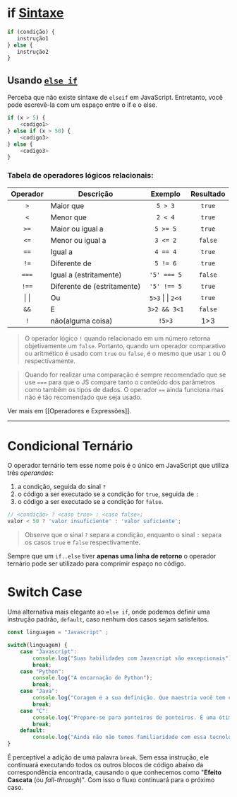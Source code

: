 # if [Sintaxe](https://developer.mozilla.org/pt-BR/docs/Web/JavaScript/Reference/Statements/if...else#sintaxe)

```js
if (condição) {
   instrução1
} else {
   instrução2
}
```

## Usando [`else if`](https://developer.mozilla.org/pt-BR/docs/Web/JavaScript/Reference/Statements/if...else#usando_else_if)

Perceba que não existe sintaxe de `elseif` em JavaScript. Entretanto, você pode escrevê-la com um espaço entre o if e o else.

```js
if (x > 5) {
	<codigo1>
} else if (x > 50) {
	<codigo3>
} else {
	<codigo3>
}
```

### Tabela de operadores lógicos relacionais:

| Operador | Descrição                   |      Exemplo      | Resultado |
| :------: | --------------------------- | :---------------: | :-------: |
|   `>`    | Maior que                   |      `5 > 3`      |  `true`   |
|   `<`    | Menor que                   |      `2 < 4`      |  `true`   |
|   `>=`   | Maior ou igual a            |     `5 >= 5`      |  `true`   |
|   `<=`   | Menor ou igual a            |     `3 <= 2`      |  `false`  |
|   `==`   | Igual a                     |     `4 == 4`      |  `true`   |
|   `!=`   | Diferente de                |     `5 != 6`      |  `true`   |
|  `===`   | Igual a (estritamente)      |    `'5' === 5`    |  `false`  |
|  `!==`   | Diferente de (estritamente) |    `'5' !== 5`    |  `true`   |
|  \| \|   | Ou                          | `5>3` \| \| `2<4` |  `true`   |
|   `&&`   | E                           |   `3>2 && 3<1`    |  `false`  |
|   `!`    | não(alguma coisa)           |      `!5>3`       |    1>3    |
>O operador lógico `!` quando relacionado em um número retorna objetivamente um `false`. 
>    Portanto, quando um operador comparativo ou aritmético é usado com `true` ou `false`, é o mesmo que usar `1` ou 0 respectivamente.

>Quando for realizar uma comparação é sempre recomendado que se use `===` para que o JS compare tanto o conteúdo dos parâmetros como também os tipos de dados.
>   O operador `==` ainda funciona mas não é tão recomendado que seja usado.

Ver mais em [[Operadores e Expressões]].

---
# Condicional Ternário

O operador ternário tem esse nome pois é o único em JavaScript que utiliza três _operandos_:

1. a condição, seguida do sinal `?`
2. o código a ser executado se a condição for `true`, seguida de `:`
3. o código a ser executado se a condição for `false`.


```js
// <condição> ? <caso true> : <caso false>;
valor < 50 ? 'valor insuficiente' : 'valor suficiente';
```
>Observe que o sinal `?` separa a condição, enquanto o sinal `:` separa os casos `true` e `false` respectivamente.

Sempre que um `if..else` tiver **apenas uma linha de retorno** o operador ternário pode ser utilizado para comprimir espaço no código.

# Switch Case

Uma alternativa mais elegante ao `else if`, onde podemos definir uma instrução padrão, `default`, caso nenhum dos casos sejam satisfeitos. 

```js
const linguagem = "Javascript" ;

switch(linguagem) {
	case "Javascript": 
		console.log("Suas habilidades com Javascript são excepcionais");
		break;
	case "Python":
		console.log("A encarnação de Python");
        break;
    case "Java": 
        console.log("Coragem é a sua definição. Que maestria você tem com a linguagem!!");
        break;
    case "C": 
		console.log("Prepare-se para ponteiros de ponteiros. É uma ótima escolha começar com a mãe de todas as linguagens");
        break;
    default:
		console.log("Ainda não não temos familiaridade com essa tecnologia.")
}
```

É perceptível a adição de uma palavra `break`. Sem essa instrução, ele continuará executando todos os outros blocos de código abaixo da correspondência encontrada, causando o que conhecemos como "**Efeito Cascata** (ou *fall-through*)". Com isso o fluxo continuará para o próximo caso.

